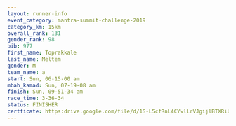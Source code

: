 ```yaml
---
layout: runner-info 
event_category: mantra-summit-challenge-2019 
category_km: 15km 
overall_rank: 131
gender_rank: 98
bib: 977
first_name: Toprakkale
last_name: Meltem
gender: M
team_name: a
start: Sun, 06-15-00 am
mbah_kamad: Sun, 07-19-08 am
finish: Sun, 09-51-34 am
race_time: 3-36-34
status: FINISHER
certficate: https:drive.google.com/file/d/1S-L5cfRnL4CYwlLrVJgijlBTXRiUrvF1/view?usp=sharing
---
```

